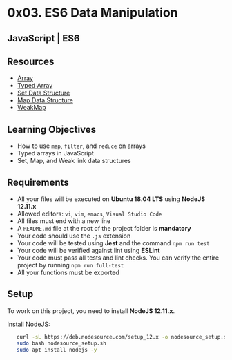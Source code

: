 # 0x03. ES6 Data Manipulation

## JavaScript | ES6

## Resources

- [Array](https://developer.mozilla.org/en-US/docs/Web/JavaScript/Reference/Global_Objects/Array)
- [Typed Array](https://developer.mozilla.org/en-US/docs/Web/JavaScript/Typed_arrays)
- [Set Data Structure](https://developer.mozilla.org/en-US/docs/Web/JavaScript/Reference/Global_Objects/Set)
- [Map Data Structure](https://developer.mozilla.org/en-US/docs/Web/JavaScript/Reference/Global_Objects/Map)
- [WeakMap](https://developer.mozilla.org/en-US/docs/Web/JavaScript/Reference/Global_Objects/WeakMap)

## Learning Objectives

- How to use `map`, `filter`, and `reduce` on arrays
- Typed arrays in JavaScript
- Set, Map, and Weak link data structures

## Requirements

- All your files will be executed on **Ubuntu 18.04 LTS** using **NodeJS 12.11.x**
- Allowed editors: `vi`, `vim`, `emacs`, `Visual Studio Code`
- All files must end with a new line
- A `README.md` file at the root of the project folder is **mandatory**
- Your code should use the `.js` extension
- Your code will be tested using **Jest** and the command `npm run test`
- Your code will be verified against lint using **ESLint**
- Your code must pass all tests and lint checks. You can verify the entire project by running `npm run full-test`
- All your functions must be exported

## Setup

To work on this project, you need to install **NodeJS 12.11.x**.

Install NodeJS:
   ```bash
      curl -sL https://deb.nodesource.com/setup_12.x -o nodesource_setup.sh
      sudo bash nodesource_setup.sh
      sudo apt install nodejs -y
